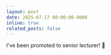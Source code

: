 ```yaml
---
layout: post
date: 2025-07-17 00:00:00-0000
inline: true
related_posts: false
---
```


I've been promoted to senior lecturer! 🥳
